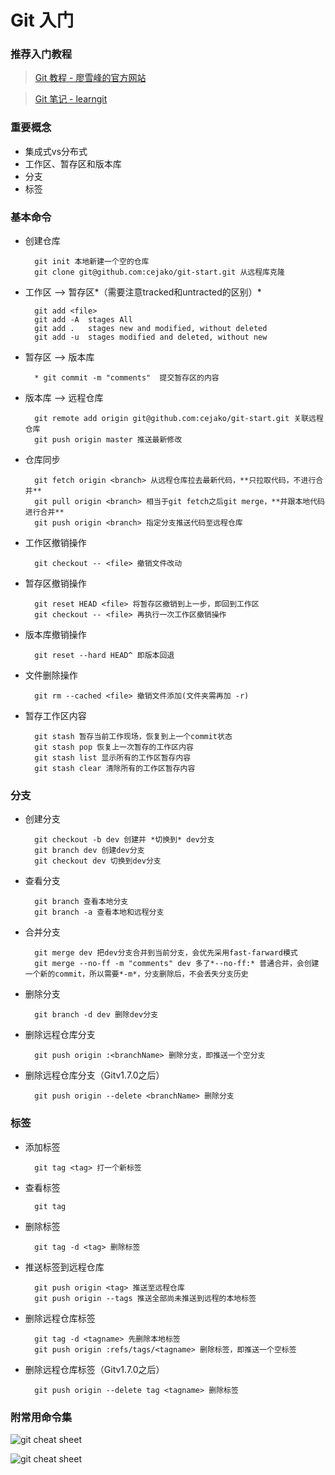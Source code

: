 # Git 入门

### 推荐入门教程
> [Git 教程 - 廖雪峰的官方网站](http://www.liaoxuefeng.com/wiki/0013739516305929606dd18361248578c67b8067c8c017b000)

> [Git 笔记 - learngit](https://github.com/michaelliao/learngit/blob/master/Git%E5%AD%A6%E4%B9%A0%E7%AC%94%E8%AE%B0/git%E5%AD%A6%E4%B9%A0%E7%AC%94%E8%AE%B0.md)

### 重要概念
* 集成式vs分布式
* 工作区、暂存区和版本库
* 分支
* 标签

### 基本命令
* 创建仓库

		git init 本地新建一个空的仓库
		git clone git@github.com:cejako/git-start.git 从远程库克隆
* 工作区 --> 暂存区*（需要注意tracked和untracted的区别）*
	
		git add <file>
		git add -A  stages All
		git add .   stages new and modified, without deleted
		git add -u  stages modified and deleted, without new                    
* 暂存区 --> 版本库
		
		* git commit -m "comments"	提交暂存区的内容
* 版本库 --> 远程仓库
	
		git remote add origin git@github.com:cejako/git-start.git 关联远程仓库
		git push origin master 推送最新修改
* 仓库同步
	
		git fetch origin <branch> 从远程仓库拉去最新代码，**只拉取代码，不进行合并**
		git pull origin <branch> 相当于git fetch之后git merge，**并跟本地代码进行合并**
		git push origin <branch> 指定分支推送代码至远程仓库
* 工作区撤销操作
	
		git checkout -- <file> 撤销文件改动
* 暂存区撤销操作
	
		git reset HEAD <file> 将暂存区撤销到上一步，即回到工作区
		git checkout -- <file> 再执行一次工作区撤销操作
* 版本库撤销操作
	
		git reset --hard HEAD^ 即版本回退
* 文件删除操作
	
		git rm --cached <file> 撤销文件添加(文件夹需再加 -r)
* 暂存工作区内容
	
		git stash 暂存当前工作现场，恢复到上一个commit状态
		git stash pop 恢复上一次暂存的工作区内容
		git stash list 显示所有的工作区暂存内容
		git stash clear 清除所有的工作区暂存内容
	
### 分支
* 创建分支
	
		git checkout -b dev 创建并 *切换到* dev分支
		git branch dev 创建dev分支
		git checkout dev 切换到dev分支
* 查看分支
	
		git branch 查看本地分支
		git branch -a 查看本地和远程分支
* 合并分支
	
		git merge dev 把dev分支合并到当前分支，会优先采用fast-farward模式
		git merge --no-ff -m "comments" dev 多了*--no-ff:* 普通合并，会创建一个新的commit，所以需要*-m*，分支删除后，不会丢失分支历史
* 删除分支
	
		git branch -d dev 删除dev分支
* 删除远程仓库分支
	
		git push origin :<branchName> 删除分支，即推送一个空分支
* 删除远程仓库分支（Gitv1.7.0之后）
	
		git push origin --delete <branchName> 删除分支

### 标签
* 添加标签
	
		git tag <tag> 打一个新标签
* 查看标签
	
		git tag
* 删除标签
	
		git tag -d <tag> 删除标签
* 推送标签到远程仓库
	
		git push origin <tag> 推送至远程仓库
		git push origin --tags 推送全部尚未推送到远程的本地标签
* 删除远程仓库标签
	
		git tag -d <tagname> 先删除本地标签
		git push origin :refs/tags/<tagname> 删除标签，即推送一个空标签
* 删除远程仓库标签（Gitv1.7.0之后）
	
		git push origin --delete tag <tagname> 删除标签
### 附常用命令集
![git cheat sheet](https://www.git-tower.com/blog/content/posts/54-git-cheat-sheet/git-cheat-sheet-large01.png)

![git cheat sheet](https://www.git-tower.com/blog/content/posts/54-git-cheat-sheet/git-cheat-sheet-large02.png)
